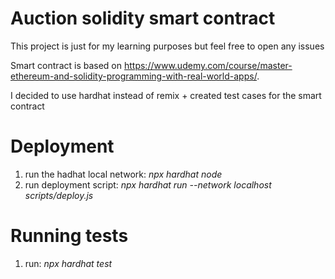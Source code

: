 # Auction solidity smart contract

This project is just for my learning purposes but feel free to open any issues

Smart contract is based on https://www.udemy.com/course/master-ethereum-and-solidity-programming-with-real-world-apps/.

I decided to use hardhat instead of remix + created test cases for the smart contract

# Deployment
1) run the hadhat local network: *npx hardhat node*
2) run deployment script: *npx hardhat run --network localhost scripts/deploy.js*

# Running tests
1) run: *npx hardhat test* 
